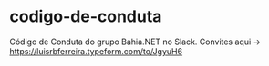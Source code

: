 # codigo-de-conduta
Código de Conduta do grupo Bahia.NET no Slack. Convites aqui -> https://luisrbferreira.typeform.com/to/JgyuH6
